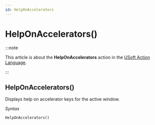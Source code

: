 ```yaml
---
id: HelpOnAccelerators
---
```


# HelpOnAccelerators()




:::note

This article is about the **HelpOnAccelerators** action in the [USoft Action Language](/Task_flow/Action_Language_reference/USoft_Action_Language.md).

:::

## **HelpOnAccelerators()**

Displays help on accelerator keys for the active window.

*Syntax*

```
HelpOnAccelerators()
```

 
